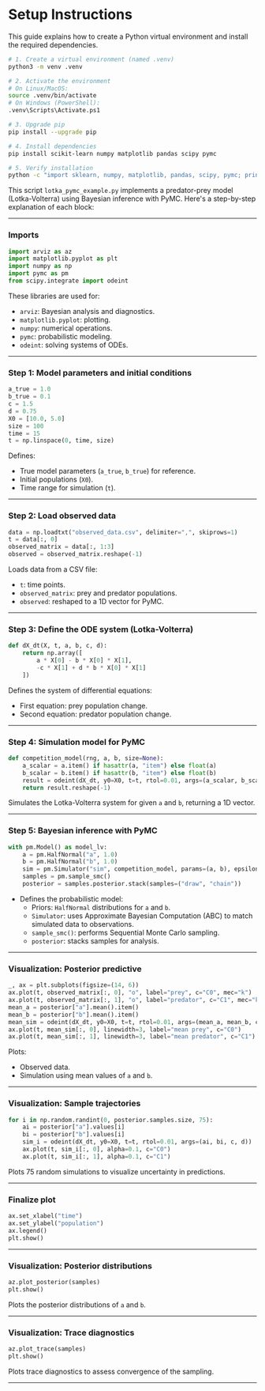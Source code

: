 # Setup Instructions

This guide explains how to create a Python virtual environment and install the required dependencies.

```bash
# 1. Create a virtual environment (named .venv)
python3 -m venv .venv

# 2. Activate the environment
# On Linux/MacOS:
source .venv/bin/activate
# On Windows (PowerShell):
.venv\Scripts\Activate.ps1

# 3. Upgrade pip
pip install --upgrade pip

# 4. Install dependencies
pip install scikit-learn numpy matplotlib pandas scipy pymc

# 5. Verify installation
python -c "import sklearn, numpy, matplotlib, pandas, scipy, pymc; print('All packages installed successfully!')"
```

This script `lotka_pymc_example.py` implements a predator-prey model (Lotka-Volterra) using Bayesian inference with PyMC. Here's a step-by-step explanation of each block:

---

### **Imports**
```python
import arviz as az 
import matplotlib.pyplot as plt 
import numpy as np 
import pymc as pm 
from scipy.integrate import odeint
```
These libraries are used for:
- `arviz`: Bayesian analysis and diagnostics.
- `matplotlib.pyplot`: plotting.
- `numpy`: numerical operations.
- `pymc`: probabilistic modeling.
- `odeint`: solving systems of ODEs.

---

### **Step 1: Model parameters and initial conditions**
```python
a_true = 1.0
b_true = 0.1
c = 1.5
d = 0.75
X0 = [10.0, 5.0]
size = 100
time = 15
t = np.linspace(0, time, size)
```
Defines:
- True model parameters (`a_true`, `b_true`) for reference.
- Initial populations (`X0`).
- Time range for simulation (`t`).

---

### **Step 2: Load observed data**
```python
data = np.loadtxt("observed_data.csv", delimiter=",", skiprows=1)
t = data[:, 0]
observed_matrix = data[:, 1:3]
observed = observed_matrix.reshape(-1)
```
Loads data from a CSV file:
- `t`: time points.
- `observed_matrix`: prey and predator populations.
- `observed`: reshaped to a 1D vector for PyMC.

---

### **Step 3: Define the ODE system (Lotka-Volterra)**
```python
def dX_dt(X, t, a, b, c, d):
    return np.array([
        a * X[0] - b * X[0] * X[1],
        -c * X[1] + d * b * X[0] * X[1]
    ])
```
Defines the system of differential equations:
- First equation: prey population change.
- Second equation: predator population change.

---

### **Step 4: Simulation model for PyMC**
```python
def competition_model(rng, a, b, size=None):
    a_scalar = a.item() if hasattr(a, "item") else float(a)
    b_scalar = b.item() if hasattr(b, "item") else float(b)
    result = odeint(dX_dt, y0=X0, t=t, rtol=0.01, args=(a_scalar, b_scalar, c, d))
    return result.reshape(-1)
```
Simulates the Lotka-Volterra system for given `a` and `b`, returning a 1D vector.

---

### **Step 5: Bayesian inference with PyMC**
```python
with pm.Model() as model_lv:
    a = pm.HalfNormal("a", 1.0)
    b = pm.HalfNormal("b", 1.0)
    sim = pm.Simulator("sim", competition_model, params=(a, b), epsilon=10, observed=observed)
    samples = pm.sample_smc()
    posterior = samples.posterior.stack(samples=("draw", "chain"))
```
- Defines the probabilistic model:
  - Priors: `HalfNormal` distributions for `a` and `b`.
  - `Simulator`: uses Approximate Bayesian Computation (ABC) to match simulated data to observations.
  - `sample_smc()`: performs Sequential Monte Carlo sampling.
  - `posterior`: stacks samples for analysis.

---

### **Visualization: Posterior predictive**
```python
_, ax = plt.subplots(figsize=(14, 6))
ax.plot(t, observed_matrix[:, 0], "o", label="prey", c="C0", mec="k")
ax.plot(t, observed_matrix[:, 1], "o", label="predator", c="C1", mec="k")
mean_a = posterior["a"].mean().item()
mean_b = posterior["b"].mean().item()
mean_sim = odeint(dX_dt, y0=X0, t=t, rtol=0.01, args=(mean_a, mean_b, c, d))
ax.plot(t, mean_sim[:, 0], linewidth=3, label="mean prey", c="C0")
ax.plot(t, mean_sim[:, 1], linewidth=3, label="mean predator", c="C1")
```
Plots:
- Observed data.
- Simulation using mean values of `a` and `b`.

---

### **Visualization: Sample trajectories**
```python
for i in np.random.randint(0, posterior.samples.size, 75):
    ai = posterior["a"].values[i]
    bi = posterior["b"].values[i]
    sim_i = odeint(dX_dt, y0=X0, t=t, rtol=0.01, args=(ai, bi, c, d))
    ax.plot(t, sim_i[:, 0], alpha=0.1, c="C0")
    ax.plot(t, sim_i[:, 1], alpha=0.1, c="C1")
```
Plots 75 random simulations to visualize uncertainty in predictions.

---

### **Finalize plot**
```python
ax.set_xlabel("time")
ax.set_ylabel("population")
ax.legend()
plt.show()
```

---

### **Visualization: Posterior distributions**
```python
az.plot_posterior(samples)
plt.show()
```
Plots the posterior distributions of `a` and `b`.

---

### **Visualization: Trace diagnostics**
```python
az.plot_trace(samples)
plt.show()
```
Plots trace diagnostics to assess convergence of the sampling.

---

